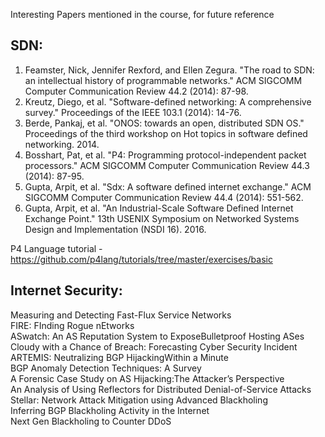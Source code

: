 Interesting Papers mentioned in the course, for future reference

## SDN:<br>
1. Feamster, Nick, Jennifer Rexford, and Ellen Zegura. "The road to SDN: an intellectual history of programmable networks." ACM SIGCOMM Computer Communication Review 44.2 (2014): 87-98.<br>
2. Kreutz, Diego, et al. "Software-defined networking: A comprehensive survey." Proceedings of the IEEE 103.1 (2014): 14-76.<br>
3. Berde, Pankaj, et al. "ONOS: towards an open, distributed SDN OS." Proceedings of the third workshop on Hot topics in software defined networking. 2014.<br>
4. Bosshart, Pat, et al. "P4: Programming protocol-independent packet processors." ACM SIGCOMM Computer Communication Review 44.3 (2014): 87-95.<br>
5. Gupta, Arpit, et al. "Sdx: A software defined internet exchange." ACM SIGCOMM Computer Communication Review 44.4 (2014): 551-562.<br>
6. Gupta, Arpit, et al. "An Industrial-Scale Software Defined Internet Exchange Point." 13th USENIX Symposium on Networked Systems Design and Implementation (NSDI 16). 2016.<br>

P4 Language tutorial - https://github.com/p4lang/tutorials/tree/master/exercises/basic



## Internet Security:<br>
Measuring and Detecting Fast-Flux Service Networks<br>
FIRE: FInding Rogue nEtworks<br>
ASwatch: An AS Reputation System to ExposeBulletproof Hosting ASes<br>
Cloudy with a Chance of Breach: Forecasting Cyber Security Incident<br>
ARTEMIS: Neutralizing BGP HijackingWithin a Minute<br>
BGP Anomaly Detection Techniques: A Survey<br>
A Forensic Case Study on AS Hijacking:The Attacker’s Perspective<br>
An Analysis of Using Reflectors for Distributed Denial-of-Service Attacks<br>
Stellar: Network Attack Mitigation using Advanced Blackholing<br>
Inferring BGP Blackholing Activity in the Internet<br>
Next Gen Blackholing to Counter DDoS<br>
